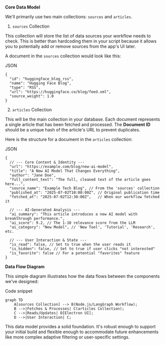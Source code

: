 **Core Data Model**

We'll primarily use two main collections: `sources` and `articles`.

1. `sources` Collection

This collection will store the list of data sources your workflow needs to check. This is better than hardcoding them in your script because it allows you to potentially add or remove sources from the app's UI later.

A document in the `sources` collection would look like this:

JSON

```
{
  "id": "huggingface_blog_rss",
  "name": "Hugging Face Blog",
  "type": "RSS",
  "url": "https://huggingface.co/blog/feed.xml",
  "source_weight": 1.0
}
```

2. `articles` Collection

This will be the main collection in your database. Each document represents a single article that has been fetched and processed. The **Document ID** should be a unique hash of the article's URL to prevent duplicates.

Here is the structure for a document in the `articles` collection:

JSON

```
{
  // --- Core Content & Identity ---
  "url": "https://example.com/blog/new-ai-model",
  "title": "A New AI Model That Changes Everything",
  "author": "Jane Doe",
  "full_content_text": "The full, cleaned text of the article goes here...",
  "source_name": "Example Tech Blog", // From the 'sources' collection
  "published_at": "2025-07-02T10:00:00Z", // Original publication time
  "fetched_at": "2025-07-02T12:30:00Z",   // When our workflow fetched it

  // --- AI-Generated Analysis ---
  "ai_summary": "This article introduces a new AI model with breakthrough performance.",
  "ai_score": 9.2, // The 1-10 relevance score from the LLM
  "ai_category": "New Model", // 'New Tool', 'Tutorial', 'Research', etc.

  // --- User Interaction & State ---
  "is_read": false, // Set to true when the user reads it
  "is_hidden": false, // Set to true if user clicks "not interested"
  "is_favorite": false // For a potential "favorites" feature
}
```

**Data Flow Diagram**

This simple diagram illustrates how the data flows between the components we've designed:

Code snippet

```
graph TD
    A[sources Collection] --> B(Node.js/LangGraph Workflow);
    B -->|Fetches & Processes| C(articles Collection);
    C -->|Reads/Updates| D[Electron UI];
    D -->|User Interaction| C;
```

This data model provides a solid foundation. It's robust enough to support your initial build and flexible enough to accommodate future enhancements like more complex adaptive filtering or user-specific settings.